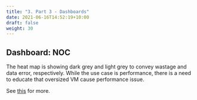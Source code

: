 ```yaml
---
title: "3. Part 3 - Dashboards"
date: 2021-06-16T14:52:19+10:00
draft: false
weight: 30
---
```


## Dashboard: NOC

The heat map is showing dark grey and light grey to convey wastage and data error, respectively. While the use case is performance, there is a need to educate that oversized VM cause performance issue.

See [this](/dashboards/chapter-1-design-considerations/3.1.5-color-as-meaning/) for more.